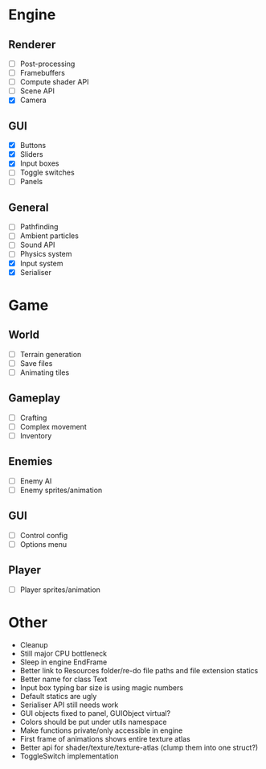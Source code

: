# Engine
## Renderer
- [ ] Post-processing
- [ ] Framebuffers
- [ ] Compute shader API
- [ ] Scene API
- [x] Camera

## GUI
- [x] Buttons
- [x] Sliders
- [x] Input boxes
- [ ] Toggle switches
- [ ] Panels

## General
- [ ] Pathfinding
- [ ] Ambient particles
- [ ] Sound API
- [ ] Physics system
- [x] Input system
- [x] Serialiser

# Game
## World
- [ ] Terrain generation
- [ ] Save files
- [ ] Animating tiles

## Gameplay
- [ ] Crafting
- [ ] Complex movement
- [ ] Inventory

## Enemies
- [ ] Enemy AI
- [ ] Enemy sprites/animation

## GUI
- [ ] Control config
- [ ] Options menu

## Player
- [ ] Player sprites/animation

# Other
- Cleanup
- Still major CPU bottleneck
- Sleep in engine EndFrame
- Better link to Resources folder/re-do file paths and file extension statics
- Better name for class Text
- Input box typing bar size is using magic numbers
- Default statics are ugly
- Serialiser API still needs work
- GUI objects fixed to panel, GUIObject virtual?
- Colors should be put under utils namespace
- Make functions private/only accessible in engine
- First frame of animations shows entire texture atlas
- Better api for shader/texture/texture-atlas (clump them into one struct?)
- ToggleSwitch implementation